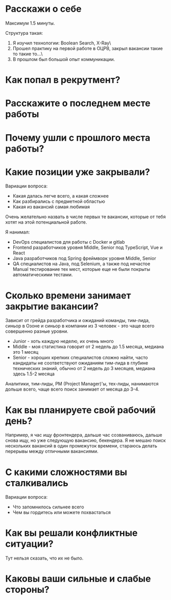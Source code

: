 # Расскажи о себе
Максимум 1.5 минуты.

Структура такая:
1. Я изучил технологии: Boolean Search, X-Ray\
2. Прошел практику на первой работе в ОЦРВ, закрыл вакансии такие то такие то...\
3. В прошлом был большой опыт коммуникации.


# Как попал в рекрутмент?

# Расскажите о последнем месте работы

# Почему ушли с прошлого места работы?

# Какие позиции уже закрывали?
Вариации вопроса:
- Какая далась легче всего, а какая сложнее
- Как разбирались с предметной областью
- Какая из вакансий самая любимая

Очень желательно назвать в числе первых те вакансии, которые от тебя хотят на этой потенциальной работе.

Я нанимал:
- DevOps специалистов для работы с Docker и gitlab
- Frontend разработчиков уровня Middle, Senior под TypeScript, Vue и React
- Java разработчиков под Spring фреймворк уровня Middle, Senior
- QA специалистов на Java, под Selenium, а также под нечастое Manual тестирование тех мест, которые еще не были покрыты автоматическими тестами.


# Сколько времени занимает закрытие вакансии?
Зависит от грейда разработчика и ожиданий команды, тим-лида, синьор в Озоне и синьор в компании из 3 человек - это чаще всего совершенно разные уровни.
- Junior - хоть каждую неделю, их очень много
- Middle - моя статистика говорит от 2 недель до 1.5 месяца, медиана это 1 месяц
- Senior - хороших крепких специалистов сложно найти, часто кандидаты не соответствуют ожиданиям тим-лида в глубине технических знаний, обычно от 2 недель до 3 месяцев, медиана здесь 1.5-2 месяца

Аналитики, тим-лиды, PM (Project Manager)'ы, тех-лиды, нанимаются дольше всего, чаще всего поиск занимает от месяца до 3-4.

# Как вы планируете свой рабочий день?
Например, я час ищу фронтендера, дальше час созваниваюсь, дальше снова ищу, но уже следующую вакансию, бекендера.
Я не мешаю поиск нескольких вакансий в один промежуток времени, стараюсь делать перерывы между отличными вакансиями.

# С какими сложностями вы сталкивались
Вариации вопроса:
- Что запомнилось сильнее всего
- Чем вы гордитесь или можете похвастаться

# Как вы решали конфликтные ситуации?
Тут нельзя сказать, что их не было.

# Каковы ваши сильные и слабые стороны?
